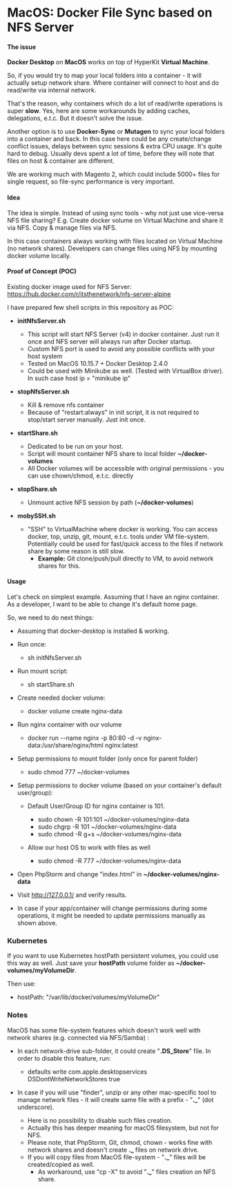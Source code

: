 # MacOS: Docker File Sync based on NFS Server

#### The issue

<b>Docker Desktop</b> on <b>MacOS</b> works on top of HyperKit <b>Virtual Machine</b>.

So, if you would try to map your local folders into a container - it will actually setup network share.
Where container will connect to host and do read/write via internal network.

That's the reason, why containers which do a lot of read/write operations is super <b>slow</b>.
Yes, here are some workarounds by adding caches, delegations, e.t.c. But it doesn't solve the issue.

Another option is to use <b>Docker-Sync</b> or <b>Mutagen</b> to sync your local folders into a container and back.
In this case here could be any create/change conflict issues, delays between sync sessions & extra CPU usage.
It's quite hard to debug. Usually devs spent a lot of time, before they will note that files on host & container
are different.

We are working much with Magento 2, which could include 5000+ files for single request, so file-sync performance is
very important.

#### Idea  

The idea is simple. Instead of using sync tools - why not just use vice-versa NFS file sharing?
E.g. Create docker volume on Virtual Machine and share it via NFS. Copy & manage files via NFS.

In this case containers always working with files located on Virtual Machine (no network shares).
Developers can change files using NFS by mounting docker volume locally.

#### Proof of Concept (POC)
 
Existing docker image used for NFS Server: https://hub.docker.com/r/itsthenetwork/nfs-server-alpine

I have prepared few shell scripts in this repository as POC:

* <b>initNfsServer.sh</b>
    * This script will start NFS Server (v4) in docker container.
      Just run it once and NFS server will always run after Docker startup.
    * Custom NFS port is used to avoid any possible conflicts with your host system
    * Tested on MacOS 10.15.7 + Docker Desktop 2.4.0
    * Could be used with Minikube as well. (Tested with VirtualBox driver). In such case host ip = "minikube ip"

*  <b>stopNfsServer.sh</b>
    * Kill & remove nfs container
    * Because of "restart:always" in init script, it is not required to stop/start server manually.
      Just init once.

*  <b>startShare.sh</b>
    * Dedicated to be run on your host.
    * Script will mount container NFS share to local folder <b>~/docker-volumes</b>
    * All Docker volumes will be accessible with original permissions - you can use chown/chmod, e.t.c. directly

*  <b>stopShare.sh</b>
    * Unmount active NFS session by path (<b>~/docker-volumes</b>)
    
*  <b>mobySSH.sh</b>
    * "SSH" to VirtualMachine where docker is working.
    You can access docker, top, unzip, git, mount, e.t.c. tools under VM file-system.
    Potentially could be used for fast/quick access to the files if network share by some reason is still slow.
        * <b>Example:</b> Git clone/push/pull directly to VM, to avoid network shares for this.
    
#### Usage

Let's check on simplest example.
Assuming that I have an nginx container. As a developer, I want to be able to change it's default home page.

So, we need to do next things:

* Assuming that docker-desktop is installed & working.
* Run once:
    * sh initNfsServer.sh

* Run mount script:
    * sh startShare.sh

* Create needed docker volume:
    * docker volume create nginx-data
    
* Run nginx container with our volume
   * docker run --name nginx -p 80:80 -d -v nginx-data:/usr/share/nginx/html nginx:latest

* Setup permissions to mount folder (only once for parent folder)
    * sudo chmod 777 ~/docker-volumes

* Setup permissions to docker volume (based on your container's default user/group):
    * Default User/Group ID for nginx container is 101.
        * sudo chown -R 101:101 ~/docker-volumes/nginx-data
        * sudo chgrp -R 101 ~/docker-volumes/nginx-data
        * sudo chmod -R g+s ~/docker-volumes/nginx-data

    * Allow our host OS to work with files as well
        * sudo chmod -R 777 ~/docker-volumes/nginx-data
        
* Open PhpStorm and change "index.html" in <b>~/docker-volumes/nginx-data</b>

* Visit http://127.0.0.1/ and verify results.

* In case if your app/container will change permissions during some operations, it might be needed to update
  permissions manually as shown above.

### Kubernetes

If you want to use Kubernetes hostPath persistent volumes, you could use this way as well.
Just save your <b>hostPath</b> volume folder as <b>~/docker-volumes/myVolumeDir</b>.

Then use:
* hostPath: "/var/lib/docker/volumes/myVolumeDir"

### Notes

MacOS has some file-system features which doesn't work well with network shares (e.g. connected via NFS/Samba) :
* In each network-drive sub-folder, it could create "<b>.DS_Store</b>" file. In order to disable this feature, run:
    * defaults write com.apple.desktopservices DSDontWriteNetworkStores true

* In case if you will use "finder", unzip or any other mac-specific tool to manage network files -
it will create same file with a prefix - "<b>.\_</b>" (dot underscore).
    * Here is no possibility to disable such files creation.
    * Actually this has deeper meaning for macOS filesystem, but not for NFS.
    * Please note, that PhpStorm, Git, chmod, chown - works fine with network shares and doesn't create
    <b>.\_</b> files on network drive.
    * If you will copy files from MacOS file-system - "<b>.\_</b>" files will be created/copied as well.
        * As workaround, use "cp -X" to avoid "<b>.\_</b>" files creation on NFS share.
     

      
 